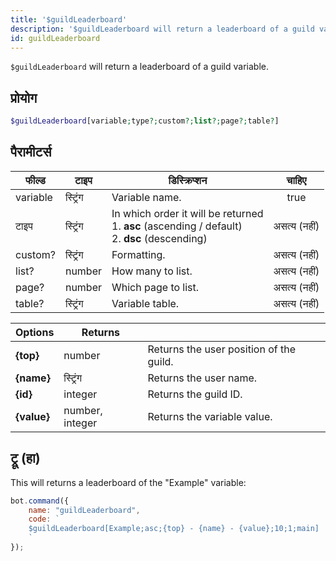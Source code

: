```yaml
---
title: '$guildLeaderboard'
description: '$guildLeaderboard will return a leaderboard of a guild variable.'
id: guildLeaderboard
---
```


`$guildLeaderboard` will return a leaderboard of a guild variable.

## प्रोयोग

```php
$guildLeaderboard[variable;type?;custom?;list?;page?;table?]
```

## पैरामीटर्स

| फील्ड    | टाइप     | डिस्क्रिप्शन                                                                                                          |    चाहिए     |
| -------- | -------- | --------------------------------------------------------------------------------------------------------------------- |:------------:|
| variable | स्ट्रिंग | Variable name.                                                                                                        |     true     |
| टाइप     | स्ट्रिंग | In which order it will be returned <br /> 1. **asc** (ascending / default) <br /> 2. **dsc** (descending) | असत्य (नहीं) |
| custom?  | स्ट्रिंग | Formatting.                                                                                                           | असत्य (नहीं) |
| list?    | number   | How many to list.                                                                                                     | असत्य (नहीं) |
| page?    | number   | Which page to list.                                                                                                   | असत्य (नहीं) |
| table?   | स्ट्रिंग | Variable table.                                                                                                       | असत्य (नहीं) |

| Options     | Returns         |                                         |
| ----------- | --------------- | --------------------------------------- |
| **{top}**   | number          | Returns the user position of the guild. |
| **{name}**  | स्ट्रिंग        | Returns the user name.                  |
| **{id}**    | integer         | Returns the guild ID.                   |
| **{value}** | number, integer | Returns the variable value.             |

## ट्रू (हा)

This will returns a leaderboard of the "Example" variable:

```javascript
bot.command({
    name: "guildLeaderboard",
    code: `
    $guildLeaderboard[Example;asc;{top} - {name} - {value};10;1;main]
    `
});
```

